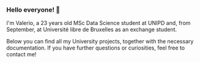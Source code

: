 ### Hello everyone! 👋

I'm Valerio, a 23 years old MSc Data Science student at UNIPD and, from September, at Université libre de Bruxelles as an exchange student.

Below you can find all my University projects, together with the necessary documentation. If you have further questions or curiosities, feel free to contact me!
